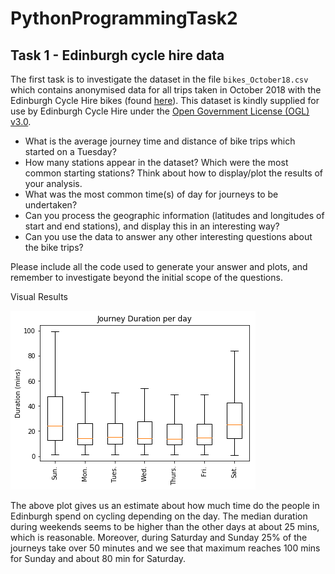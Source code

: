 # PythonProgrammingTask2

## Task 1 - Edinburgh cycle hire data
The first task is to investigate the dataset in the file `bikes_October18.csv` which contains anonymised data for all trips taken in October 2018 with the Edinburgh Cycle Hire bikes (found [here](https://edinburghcyclehire.com/open-data/historical)). This dataset is kindly supplied for use by Edinburgh Cycle Hire under the [Open Government License (OGL) v3.0](https://www.nationalarchives.gov.uk/doc/open-government-licence/version/3/).

- What is the average journey time and distance of bike trips which started on a Tuesday?
- How many stations appear in the dataset? Which were the most common starting stations? Think about how to display/plot the results of your analysis.
- What was the most common time(s) of day for journeys to be undertaken?
- Can you process the geographic information (latitudes and longitudes of start and end stations), and display this in an interesting way?
- Can you use the data to answer any other interesting questions about the bike trips?

Please include all the code used to generate your answer and plots, and remember to investigate beyond the initial scope of the questions.

Visual Results

![alt text](https://github.com/mylonakk/PythonProgrammingTask2/blob/master/imgs/download.png)

The above plot gives us an estimate about how much time do the people in Edinburgh spend on cycling depending on the day. The median duration during weekends seems to be higher than the other days at about 25 mins, which is reasonable. Moreover, during Saturday and Sunday 25% of the journeys take over 50 minutes and we see that maximum reaches 100 mins for Sunday and about 80 min for Saturday.
